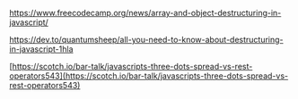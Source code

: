 https://www.freecodecamp.org/news/array-and-object-destructuring-in-javascript/

https://dev.to/quantumsheep/all-you-need-to-know-about-destructuring-in-javascript-1hla

[https://scotch.io/bar-talk/javascripts-three-dots-spread-vs-rest-operators543](https://scotch.io/bar-talk/javascripts-three-dots-spread-vs-rest-operators543)